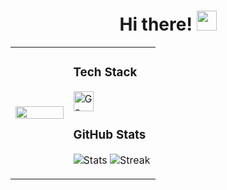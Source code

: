 <div align="center">
  <h1>Hi there! <img src="https://github.com/blackcater/blackcater/raw/main/images/Hi.gif" height="32"/></h1>
</div>

<table>
  <tr>
    <td width="40%">
      <img src="https://media.giphy.com/media/3oKIPnAiaMCws8nOsE/giphy.gif" width="100%"/>
    </td>
    <td width="60%">
      <h3>Tech Stack</h3>
      <p>
        <img src="https://github.com/get-icon/geticon/blob/master/icons/go.svg" alt="Go" height="32"/>
      <h3>GitHub Stats</h3>
      <p>
        <img src="https://github-readme-stats.vercel.app/api?username=bla1z3198&theme=radical&show_icons=true&hide_border=true&count_private=true" alt="Stats"/>
        <img src="https://github-readme-streak-stats.herokuapp.com/?user=bla1z3198&theme=radical&hide_border=true" alt="Streak"/>
      </p>
    </td>
  </tr>
</table>
